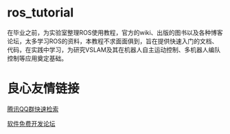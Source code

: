 # ros_tutorial
在毕业之前，为实验室整理ROS使用教程，官方的wiki、出版的图书以及各种博客论坛，太多学习ROS的资料，本教程不求面面俱到，旨在提供快速入门的文档、代码，在实践中学习，为研究VSLAM及其在机器人自主运动控制、多机器人编队控制等应用奠定基础。


 # 良心友情链接

[腾讯QQ群快速检索](http://u.720life.cn/s/8cf73f7c)

[软件免费开发论坛](http://u.720life.cn/s/bbb01dc0)